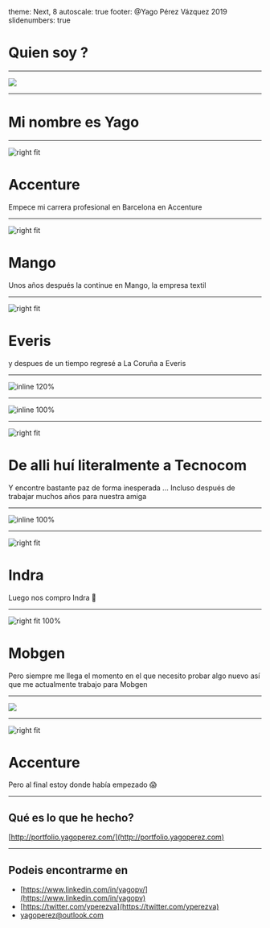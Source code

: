 theme: Next, 8
autoscale: true
footer: @Yago Pérez Vázquez 2019
slidenumbers: true

# Quien soy ?

---

![](https://media.giphy.com/media/KQm5O05y9rzQA/giphy.gif)

---

# Mi nombre es Yago

---

![right fit](https://www.territorimac.com/wp-content/uploads/2017/08/what-is-accenture.jpg)

# Accenture

Empece mi carrera profesional en Barcelona en Accenture

---

![right fit](http://4.bp.blogspot.com/-ndgFUrHRX7s/UlwkWkk1CuI/AAAAAAAAAt0/pyZuValaJhU/s1600/mango-logo.jpg)

# Mango

Unos años después la continue en Mango, la empresa textil

---

![right fit](https://mesadetemporada.com/wp-content/uploads/2018/10/everis-logo.png)

# Everis

y despues de un tiempo regresé a La Coruña a Everis

---

![inline 120%](https://media.giphy.com/media/KGVgi2nOVkCoE/giphy.gif)

---

![inline 100%](https://media.giphy.com/media/11ZSwQNWba4YF2/giphy.gif)

---

![right fit](https://www.vectorlogo.es/wp-content/uploads/2016/12/logo-vector-tecnocom.jpg)

# De alli huí literalmente a Tecnocom

Y encontre bastante paz de forma inesperada ... Incluso después de trabajar muchos años para nuestra amiga

---

![inline 100%](https://www.marcasrenombradas.com/wp-content/uploads/2014/08/Inditex-750x421.jpg)

---

![right fit](https://labolsaparaprincipiantes.com/wp-content/uploads/2017/11/indra-logo-680x410.jpg)

# Indra

Luego nos compro Indra 💩

---

![right fit 100%](https://pbs.twimg.com/profile_images/938387100038238208/e-V2wJE5_400x400.jpg)

# Mobgen

Pero siempre me llega el momento en el que necesito probar algo nuevo así que me actualmente trabajo para Mobgen

---

![](https://www.youtube.com/watch?v=HhzPwVaMCfo&t=74s)

---

![right fit](https://www.territorimac.com/wp-content/uploads/2017/08/what-is-accenture.jpg)

# Accenture

Pero al final estoy donde había empezado 😱

---

## Qué es lo que he hecho?

[http://portfolio.yagoperez.com/](http://portfolio.yagoperez.com)

---

## Podeis encontrarme en 

- [https://www.linkedin.com/in/yagopv/](https://www.linkedin.com/in/yagopv)
- [https://twitter.com/yperezva](https://twitter.com/yperezva)
- [yagoperez@outlook.com](mailto:yagoperez@outlook.com)

